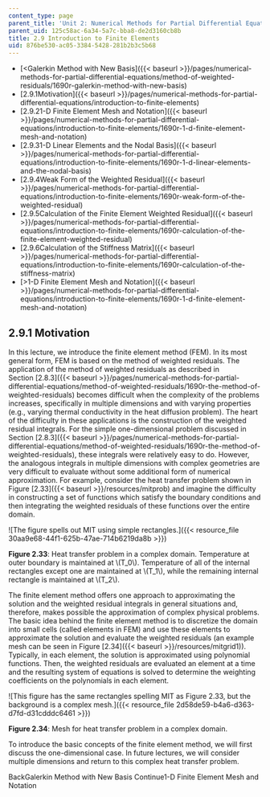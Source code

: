 ```yaml
---
content_type: page
parent_title: 'Unit 2: Numerical Methods for Partial Differential Equations'
parent_uid: 125c58ac-6a34-5a7c-bba8-de2d3160cb8b
title: 2.9 Introduction to Finite Elements
uid: 876be530-ac05-3384-5428-281b2b3c5b68
---
```


*   [\<Galerkin Method with New Basis]({{< baseurl >}}/pages/numerical-methods-for-partial-differential-equations/method-of-weighted-residuals/1690r-galerkin-method-with-new-basis)
*   [2.9.1Motivation]({{< baseurl >}}/pages/numerical-methods-for-partial-differential-equations/introduction-to-finite-elements)
*   [2.9.21-D Finite Element Mesh and Notation]({{< baseurl >}}/pages/numerical-methods-for-partial-differential-equations/introduction-to-finite-elements/1690r-1-d-finite-element-mesh-and-notation)
*   [2.9.31-D Linear Elements and the Nodal Basis]({{< baseurl >}}/pages/numerical-methods-for-partial-differential-equations/introduction-to-finite-elements/1690r-1-d-linear-elements-and-the-nodal-basis)
*   [2.9.4Weak Form of the Weighted Residual]({{< baseurl >}}/pages/numerical-methods-for-partial-differential-equations/introduction-to-finite-elements/1690r-weak-form-of-the-weighted-residual)
*   [2.9.5Calculation of the Finite Element Weighted Residual]({{< baseurl >}}/pages/numerical-methods-for-partial-differential-equations/introduction-to-finite-elements/1690r-calculation-of-the-finite-element-weighted-residual)
*   [2.9.6Calculation of the Stiffness Matrix]({{< baseurl >}}/pages/numerical-methods-for-partial-differential-equations/introduction-to-finite-elements/1690r-calculation-of-the-stiffness-matrix)
*   [\>1-D Finite Element Mesh and Notation]({{< baseurl >}}/pages/numerical-methods-for-partial-differential-equations/introduction-to-finite-elements/1690r-1-d-finite-element-mesh-and-notation)

2.9.1 Motivation
----------------

In this lecture, we introduce the finite element method (FEM). In its most general form, FEM is based on the method of weighted residuals. The application of the method of weighted residuals as described in Section [2.8.3]({{< baseurl >}}/pages/numerical-methods-for-partial-differential-equations/method-of-weighted-residuals/1690r-the-method-of-weighted-residuals) becomes difficult when the complexity of the problems increases, specifically in multiple dimensions and with varying properties (e.g., varying thermal conductivity in the heat diffusion problem). The heart of the difficulty in these applications is the construction of the weighted residual integrals. For the simple one-dimensional problem discussed in Section [2.8.3]({{< baseurl >}}/pages/numerical-methods-for-partial-differential-equations/method-of-weighted-residuals/1690r-the-method-of-weighted-residuals), these integrals were relatively easy to do. However, the analogous integrals in multiple dimensions with complex geometries are very difficult to evaluate without some additional form of numerical approximation. For example, consider the heat transfer problem shown in Figure [2.33]({{< baseurl >}}/resources/mitprob) and imagine the difficulty in constructing a set of functions which satisfy the boundary conditions and then integrating the weighted residuals of these functions over the entire domain.

![The figure spells out MIT using simple rectangles.]({{< resource_file 30aa9e68-44f1-625b-47ae-714b6219da8b >}})

**Figure 2.33**: Heat transfer problem in a complex domain. Temperature at outer boundary is maintained at \\(T\_0\\). Temperature of all of the internal rectangles except one are maintained at \\(T\_1\\), while the remaining internal rectangle is maintained at \\(T\_2\\).

The finite element method offers one approach to approximating the solution and the weighted residual integrals in general situations and, therefore, makes possible the approximation of complex physical problems. The basic idea behind the finite element method is to discretize the domain into small cells (called elements in FEM) and use these elements to approximate the solution and evaluate the weighted residuals (an example mesh can be seen in Figure [2.34]({{< baseurl >}}/resources/mitgrid1)). Typically, in each element, the solution is approximated using polynomial functions. Then, the weighted residuals are evaluated an element at a time and the resulting system of equations is solved to determine the weighting coefficients on the polynomials in each element.

![This figure has the same rectangles spelling MIT as Figure 2.33, but the background is a complex mesh.]({{< resource_file 2d58de59-b4a6-d363-d7fd-d31cdddc6461 >}})

**Figure 2.34**: Mesh for heat transfer problem in a complex domain.

To introduce the basic concepts of the finite element method, we will first discuss the one-dimensional case. In future lectures, we will consider multiple dimensions and return to this complex heat transfer problem.

BackGalerkin Method with New Basis Continue1-D Finite Element Mesh and Notation